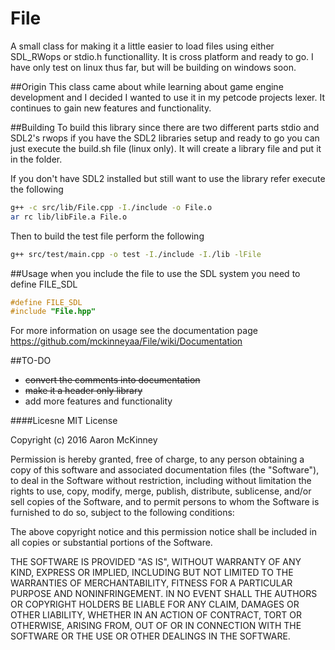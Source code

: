 # File
A small class for making it a little easier to load files using either SDL_RWops or stdio.h functionallity. It is cross platform
and ready to go. I have only test on linux thus far, but will be building on windows soon.

##Origin
This class came about while learning about game engine development and I decided I wanted to use it in my petcode projects lexer.
It continues to gain new features and functionality.

##Building
To build this library since there are two different parts stdio and SDL2's rwops if you have the SDL2 libraries setup
and ready to go you can just execute the build.sh file (linux only). It will create a library file and put it in the folder.

If you don't have SDL2 installed but still want to use the library refer execute the following
```bash
g++ -c src/lib/File.cpp -I./include -o File.o
ar rc lib/libFile.a File.o
```
Then to build the test file perform the following
```bash
g++ src/test/main.cpp -o test -I./include -I./lib -lFile
```

##Usage
when you include the file to use the SDL system you need to define FILE_SDL
```c++
#define FILE_SDL
#include "File.hpp"
```
For more information on usage see the documentation page https://github.com/mckinneyaa/File/wiki/Documentation

##TO-DO
* ~~convert the comments into documentation~~
* ~~make it a header only library~~
* add more features and functionality


####Licesne
MIT License

Copyright (c) 2016 Aaron McKinney

Permission is hereby granted, free of charge, to any person obtaining a copy
of this software and associated documentation files (the "Software"), to deal
in the Software without restriction, including without limitation the rights
to use, copy, modify, merge, publish, distribute, sublicense, and/or sell
copies of the Software, and to permit persons to whom the Software is
furnished to do so, subject to the following conditions:

The above copyright notice and this permission notice shall be included in all
copies or substantial portions of the Software.

THE SOFTWARE IS PROVIDED "AS IS", WITHOUT WARRANTY OF ANY KIND, EXPRESS OR
IMPLIED, INCLUDING BUT NOT LIMITED TO THE WARRANTIES OF MERCHANTABILITY,
FITNESS FOR A PARTICULAR PURPOSE AND NONINFRINGEMENT. IN NO EVENT SHALL THE
AUTHORS OR COPYRIGHT HOLDERS BE LIABLE FOR ANY CLAIM, DAMAGES OR OTHER
LIABILITY, WHETHER IN AN ACTION OF CONTRACT, TORT OR OTHERWISE, ARISING FROM,
OUT OF OR IN CONNECTION WITH THE SOFTWARE OR THE USE OR OTHER DEALINGS IN THE
SOFTWARE.
